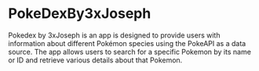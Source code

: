 # PokeDexBy3xJoseph
Pokedex by 3xJoseph is an app is designed to provide users with information about different Pokémon species using the PokeAPI as a data source. The app allows users to search for a specific Pokemon by its name or ID and retrieve various details about that Pokemon.
